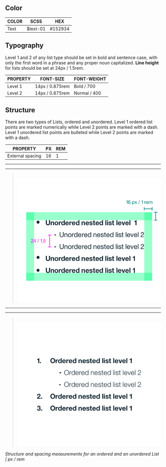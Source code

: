 ## Color

| COLOR    | SCSS          | HEX      |
|----------|---------------|----------|
| Text     | $text-01      | #152934  |

## Typography

Level 1 and 2 of any list type should be set in bold and sentence case, with only the first word in a phrase and any proper noun capitalized. **Line height** for lists should be set at 24px / 1.5rem.

| PROPERTY | FONT-SIZE      | FONT-WEIGHT  |
|----------|-----------------|--------------|
| Level 1  | 14px / 0.875rem | Bold / 700   |
| Level 2  | 14px / 0.875rem | Normal / 400 |

## Structure

There are two types of Lists, ordered and unordered.
Level 1 ordered list points are marked numerically while Level 2 points are marked with a dash.
Level 1 unordered list points are bulleted while Level 2 points are marked with a dash.

| PROPERTY             | PX | REM  |
|----------------------|----|------|
| External spacing     | 16 | 1    |

---
***
> 
![Structure and spacing measurements for ordered and unordered lists](images/list-style-1.png)

---
***
> 
![Example of ordered list](images/list-style-2.png)

_Structure and spacing measurements for an ordered and an unordered List | px / rem_
